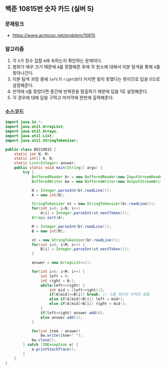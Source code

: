 ## 백준 10815번 숫자 카드 (실버 5)
### 문제링크
- https://www.acmicpc.net/problem/10815

### 알고리즘
1. 각 `X`가 정수 집합 `A`에 속하는지 확인하는 문제이다.
2. 범위가 매우 크기 때문에 `A`를 정렬해준 후에 각 원소에 대해서 이분 탐색을 통해 `X`를 찾아나간다.
3. 이분 탐색 과정 중에 `left`가 `right`보다 커지면 찾지 못했다는 뜻이므로 답을 0으로 설정해준다.
4. 만약에 `X`를 찾았다면 중간에 반복문을 탈출하기 때문에 답을 1로 설정해준다.
5. 각 경우에 대해 답을 구하고 마지막에 한번에 출력해준다.

### 소스코드
```java
import java.io.*;
import java.util.ArrayList;
import java.util.Arrays;
import java.util.List;
import java.util.StringTokenizer;

public class BOJ10815 {
    static int N, M;
    static int[] A, B;
    static List<Integer> answer;
    public static void main(String[] args) {
        try {
            BufferedReader br = new BufferedReader(new InputStreamReader(System.in));
            BufferedWriter bw = new BufferedWriter(new OutputStreamWriter(System.out));

            N = Integer.parseInt(br.readLine());
            A = new int[N];

            StringTokenizer st = new StringTokenizer(br.readLine());
            for(int i=0; i<N; i++)
                A[i] = Integer.parseInt(st.nextToken());
            Arrays.sort(A);

            M = Integer.parseInt(br.readLine());
            B = new int[M];

            st = new StringTokenizer(br.readLine());
            for(int i=0; i<M; i++) {
                B[i] = Integer.parseInt(st.nextToken());
            }

            answer = new ArrayList<>();

            for(int i=0; i<M; i++) {
                int left = 0;
                int right = N-1;
                while(left<=right) {
                    int mid = (left+right)/2;
                    if(A[mid]==B[i]) break; // 수를 찾으면 반복문 탈출
                    else if(A[mid]<B[i]) left = mid+1;
                    else if(A[mid]>B[i]) right = mid-1;
                }
                if(left>right) answer.add(0);
                else answer.add(1);
            }

            for(int item : answer)
                bw.write(item+" ");
            bw.close();
        } catch (IOException e) {
            e.printStackTrace();
        }
    }
}
```